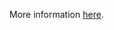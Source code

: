 More information [here](https://docs.prismacloud.io/en/enterprise-edition/policy-reference/aws-policies/aws-general-policies/ensure-ebs-default-encryption-is-enabled).

